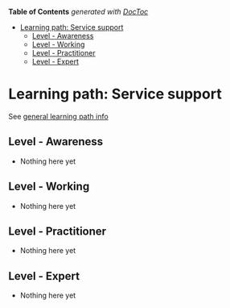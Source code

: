 <!-- START doctoc generated TOC please keep comment here to allow auto update -->
<!-- DON'T EDIT THIS SECTION, INSTEAD RE-RUN doctoc TO UPDATE -->
**Table of Contents**  *generated with [DocToc](https://github.com/thlorenz/doctoc)*

- [Learning path: Service support](#learning-path-service-support)
  - [Level - Awareness](#level---awareness)
  - [Level - Working](#level---working)
  - [Level - Practitioner](#level---practitioner)
  - [Level - Expert](#level---expert)

<!-- END doctoc generated TOC please keep comment here to allow auto update -->

# Learning path: Service support

See [general learning path info](learning-paths.md)

## Level - Awareness
- Nothing here yet

## Level - Working
- Nothing here yet

## Level - Practitioner
- Nothing here yet

## Level - Expert
- Nothing here yet



